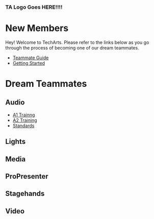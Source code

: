 <!-- TITLE: Welcome to Tech Arts -->
<!-- SUBTITLE: Below, you'll find everything you need whether you're joining our team for the first time or already here! -->

### TA Logo Goes HERE!!!!

# New Members
Hey! Welcome to TechArts. Please refer to the links below as you go through the process of becoming one of our dream teammates.
* [Teammate Guide](/new_members/team_guide)
* [Getting Started](/new_members/getting_started)
# Dream Teammates
## Audio
* [A1 Trainng](/audio/training/a-1)
* [A2 Training](/audio/training/a-2)
* [Standards](/audio/standards)
## Lights
## Media
## ProPresenter
## Stagehands
## Video